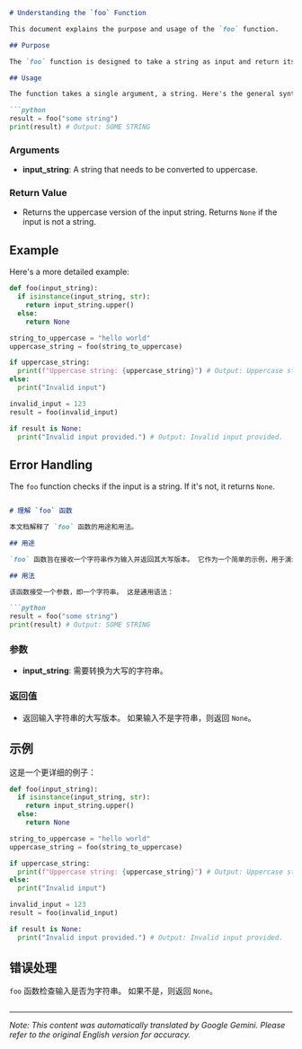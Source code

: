 ```markdown
# Understanding the `foo` Function

This document explains the purpose and usage of the `foo` function.

## Purpose

The `foo` function is designed to take a string as input and return its uppercase version. It serves as a simple example for demonstrating function usage and string manipulation.

## Usage

The function takes a single argument, a string. Here's the general syntax:

```python
result = foo("some string")
print(result) # Output: SOME STRING
```

### Arguments

*   **input_string**: A string that needs to be converted to uppercase.

### Return Value

*   Returns the uppercase version of the input string. Returns `None` if the input is not a string.

## Example

Here's a more detailed example:

```python
def foo(input_string):
  if isinstance(input_string, str):
    return input_string.upper()
  else:
    return None

string_to_uppercase = "hello world"
uppercase_string = foo(string_to_uppercase)

if uppercase_string:
  print(f"Uppercase string: {uppercase_string}") # Output: Uppercase string: HELLO WORLD
else:
  print("Invalid input")

invalid_input = 123
result = foo(invalid_input)

if result is None:
  print("Invalid input provided.") # Output: Invalid input provided.

```

## Error Handling

The `foo` function checks if the input is a string. If it's not, it returns `None`.
```
```
```markdown
# 理解 `foo` 函数

本文档解释了 `foo` 函数的用途和用法。

## 用途

`foo` 函数旨在接收一个字符串作为输入并返回其大写版本。 它作为一个简单的示例，用于演示函数用法和字符串操作。

## 用法

该函数接受一个参数，即一个字符串。 这是通用语法：

```python
result = foo("some string")
print(result) # Output: SOME STRING
```

### 参数

*   **input_string**: 需要转换为大写的字符串。

### 返回值

*   返回输入字符串的大写版本。 如果输入不是字符串，则返回 `None`。

## 示例

这是一个更详细的例子：

```python
def foo(input_string):
  if isinstance(input_string, str):
    return input_string.upper()
  else:
    return None

string_to_uppercase = "hello world"
uppercase_string = foo(string_to_uppercase)

if uppercase_string:
  print(f"Uppercase string: {uppercase_string}") # Output: Uppercase string: HELLO WORLD
else:
  print("Invalid input")

invalid_input = 123
result = foo(invalid_input)

if result is None:
  print("Invalid input provided.") # Output: Invalid input provided.

```

## 错误处理

`foo` 函数检查输入是否为字符串。 如果不是，则返回 `None`。
```
```

---
_Note: This content was automatically translated by Google Gemini. Please refer to the original English version for accuracy._